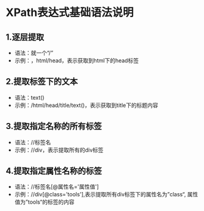 <h1>XPath表达式基础语法说明</h1>

<h2>1.逐层提取</h2>

- 语法：就一个“/”
- 示例：，html/head，表示获取到html下的head标签

<h2>2.提取标签下的文本</h2>

- 语法：text()
- 示例：/html/head/title/text()，表示获取到title下的标题内容

<h2>3.提取指定名称的所有标签</h2>

- 语法：//标签名
- 示例：//div，表示提取所有的div标签

<h2>4.提取指定属性名称的标签</h2>

- 语法：//标签名[@属性名='属性值']
- 示例：//div[@class='tools'],表示提取所有div标签下的属性名为”class“,
属性值为”tools“的标签的内容